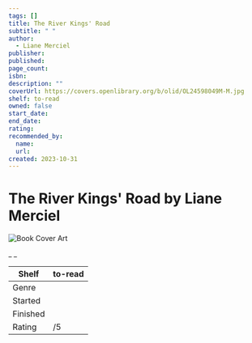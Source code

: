 ```yaml
---
tags: []
title: The River Kings' Road
subtitle: " "
author:
  - Liane Merciel
publisher:
published:
page_count:
isbn:
description: ""
coverUrl: https://covers.openlibrary.org/b/olid/OL24598049M-M.jpg
shelf: to-read
owned: false
start_date:
end_date:
rating:
recommended_by:
  name:
  url:
created: 2023-10-31
---
```


# The River Kings' Road by Liane Merciel

![Book Cover Art](https://covers.openlibrary.org/b/olid/OL24598049M-M.jpg)

_ _

| Shelf | to-read |
| --- | --- |
| Genre |  |
| Started |  |
| Finished |  |
| Rating | /5 |

